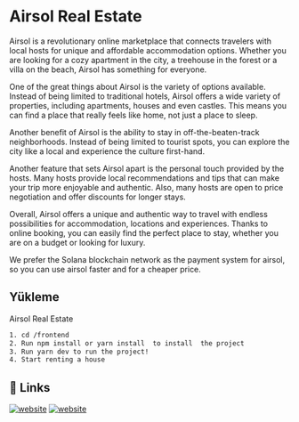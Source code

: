 # Airsol Real Estate

Airsol is a revolutionary online marketplace that connects travelers with local hosts for unique and affordable accommodation options. Whether you are looking for a cozy apartment in the city, a treehouse in the forest or a villa on the beach, Airsol has something for everyone.

One of the great things about Airsol is the variety of options available. Instead of being limited to traditional hotels, Airsol offers a wide variety of properties, including apartments, houses and even castles. This means you can find a place that really feels like home, not just a place to sleep.

Another benefit of Airsol is the ability to stay in off-the-beaten-track neighborhoods. Instead of being limited to tourist spots, you can explore the city like a local and experience the culture first-hand.

Another feature that sets Airsol apart is the personal touch provided by the hosts. Many hosts provide local recommendations and tips that can make your trip more enjoyable and authentic. Also, many hosts are open to price negotiation and offer discounts for longer stays.

Overall, Airsol offers a unique and authentic way to travel with endless possibilities for accommodation, locations and experiences. Thanks to online booking, you can easily find the perfect place to stay, whether you are on a budget or looking for luxury. 

We prefer the Solana blockchain network as the payment system for airsol, so you can use airsol faster and for a cheaper price. 
## Yükleme 

Airsol Real Estate

```bash 
1. cd /frontend
2. Run npm install or yarn install  to install  the project
3. Run yarn dev to run the project!
4. Start renting a house 
```
    
## 🔗 Links
[![website](https://img.shields.io/badge/github-0A66C2?style=for-the-badge&logo=github&logoColor=red)](https://solana-final-hu2ygutj7-hzkali.vercel.app)
[![website](https://img.shields.io/badge/youtube-0A66C2?style=for-the-badge&logo=youtube&logoColor=red)](https://youtu.be/eg8SmlmlJX4)
